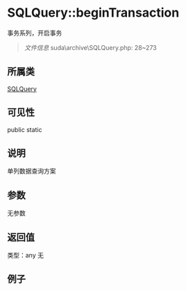 # SQLQuery::beginTransaction
事务系列，开启事务
> *文件信息* suda\archive\SQLQuery.php: 28~273
## 所属类 

[SQLQuery](../SQLQuery.md)

## 可见性

  public  static
## 说明

单列数据查询方案


## 参数

无参数
## 返回值
 
类型：any
无
## 例子